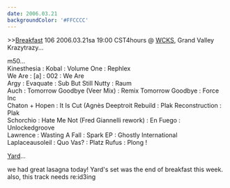 ```yaml
---
date: 2006.03.21
backgroundColor: '#FFCCCC'
---
```


\>>[Breakfast](http://breakfast.wcks.org/) 106 2006.03.21sa 19:00 CST4hours @ [WCKS](http://www.emptybottle.com/), Grand Valley  
Krazytrazy...  


m50...  
Kinesthesia : Kobal : Volume One : Rephlex  
We Are : \[a\] : 002 : We Are  
Argy : Evaquate : Sub But Still Nutty : Raum  
Auch : Tomorrow Goodbye (Veer Mix) : Remix Tomorrow Goodbye : Force Inc  
Chaton + Hopen : It Is Cut (Agnès Deeptroit Rebuild : Plak Reconstruction : Plak  
Schorchio : Hate Me Not (Fred Giannelli rework) : En Fuego : Unlockedgroove  
Lawrence : Wasting A Fall : Spark EP : Ghostly International  
Laplaceausoleil : Quo Vas? : Platz Rufus : Plong !  

[Yard](http://yard.tandjrec.com/)...  


we had great lasagna today! Yard's set was the end of breakfast this week. also, this track needs re:id3ing